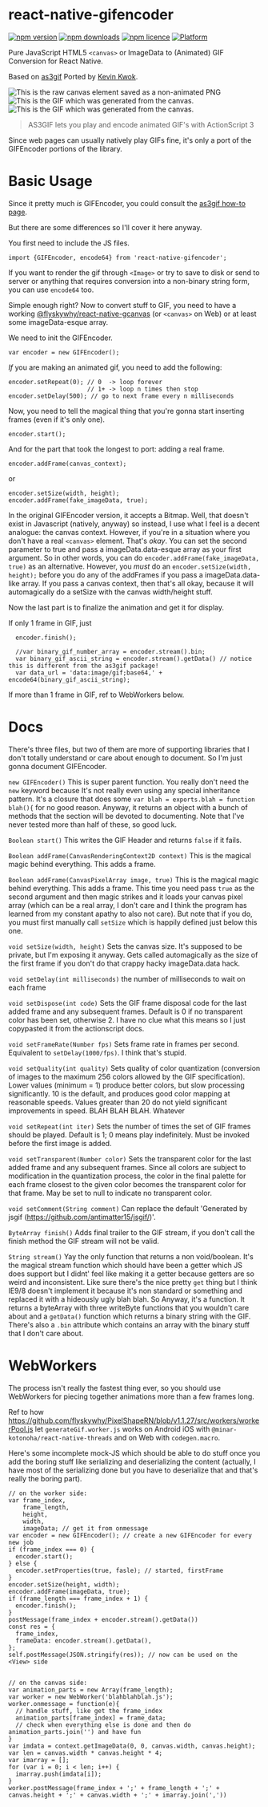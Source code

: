 # react-native-gifencoder

[![npm version](http://img.shields.io/npm/v/react-native-gifencoder.svg?style=flat-square)](https://npmjs.org/package/react-native-gifencoder "View this project on npm")
[![npm downloads](http://img.shields.io/npm/dm/react-native-gifencoder.svg?style=flat-square)](https://npmjs.org/package/react-native-gifencoder "View this project on npm")
[![npm licence](http://img.shields.io/npm/l/react-native-gifencoder.svg?style=flat-square)](https://npmjs.org/package/react-native-gifencoder "View this project on npm")
[![Platform](https://img.shields.io/badge/platform-ios%20%7C%20android%20%7C%20web-989898.svg?style=flat-square)](https://npmjs.org/package/react-native-gifencoder "View this project on npm")

Pure JavaScript HTML5 `<canvas>` or ImageData to (Animated) GIF Conversion for React Native.

Based on [as3gif](http://code.google.com/p/as3gif/) Ported by [Kevin Kwok](http://antimatter15.com).

![This is the raw canvas element saved as a non-animated PNG](Demos/raw_canvas.png)
![This is the GIF which was generated from the canvas.](Demos/converted_animation.gif)
![This is the GIF which was generated from the canvas.](Demos/clock.gif)

> AS3GIF lets you play and encode animated GIF's with ActionScript 3

Since web pages can usually natively play GIFs fine, it's only a port of the GIFEncoder
portions of the library.

Basic Usage
============

Since it pretty much *is* GIFEncoder, you could consult the [as3gif how-to page](http://code.google.com/p/as3gif/wiki/How_to_use#The_GIFEncoder).

But there are some differences so I'll cover it here anyway.

You first need to include the JS files.

    import {GIFEncoder, encode64} from 'react-native-gifencoder';

If you want to render the gif through `<Image>` or try to save to disk or send to server or anything that requires
conversion into a non-binary string form, you can use `encode64` too.

Simple enough right? Now to convert stuff to GIF, you need to have a working [@flyskywhy/react-native-gcanvas](https://github.com/flyskywhy/react-native-gcanvas) (or `<canvas>` on Web) or at least some imageData-esque array.

We need to init the GIFEncoder.

    var encoder = new GIFEncoder();

*If* you are making an animated gif, you need to add the following:

    encoder.setRepeat(0); // 0  -> loop forever
                          // 1+ -> loop n times then stop
    encoder.setDelay(500); // go to next frame every n milliseconds

Now, you need to tell the magical thing that you're gonna start inserting frames (even if it's only one).

    encoder.start();

And for the part that took the longest to port: adding a real frame.

    encoder.addFrame(canvas_context);

or

    encoder.setSize(width, height);
    encoder.addFrame(fake_imageData, true);

In the original GIFEncoder version, it accepts a Bitmap. Well, that doesn't exist in Javascript (natively, anyway)
so instead, I use what I feel is a decent analogue: the canvas context. However, if you're in a situation
where you don't have a real `<canvas>` element. That's _okay_. You can set the second parameter to true and
pass a imageData.data-esque array as your first argument. So in other words, you can do `encoder.addFrame(fake_imageData, true)`
as an alternative. However, you _must_ do an `encoder.setSize(width, height);` before you do any of the addFrames if you
pass a imageData.data-like array. If you pass a canvas context, then that's all okay, because it will automagically do a
setSize with the canvas width/height stuff.

Now the last part is to finalize the animation and get it for display.

If only 1 frame in GIF, just

      encoder.finish();

      //var binary_gif_number_array = encoder.stream().bin;
      var binary_gif_ascii_string = encoder.stream().getData() // notice this is different from the as3gif package!
      var data_url = 'data:image/gif;base64,' + encode64(binary_gif_ascii_string);

If more than 1 frame in GIF, ref to WebWorkers below.

Docs
====

There's three files, but two of them are more of supporting libraries that I don't totally understand or care about enough
to document. So I'm just gonna document GIFEncoder.

`new GIFEncoder()` This is super parent function. You really don't need the `new` keyword because It's not really even using
any special inheritance pattern. It's a closure that does some `var blah = exports.blah = function blah(){` for no good reason.
Anyway, it returns an object with a bunch of methods that the section will be devoted to documenting. Note that I've never tested
more than half of these, so good luck.

`Boolean start()` This writes the GIF Header and returns `false` if it fails.

`Boolean addFrame(CanvasRenderingContext2D context)` This is the magical magic behind everything. This adds a frame.

`Boolean addFrame(CanvasPixelArray image, true)` This is the magical magic behind everything. This adds a frame. This time you need
pass `true` as the second argument and then magic strikes and it loads your canvas pixel array (which can be a real array, I don't
care and I think the program has learned from my constant apathy to also not care). But note that if you do, you must first manually call
`setSize` which is happily defined just below this one.

`void setSize(width, height)` Sets the canvas size. It's supposed to be private, but I'm exposing it anyway. Gets called automagically
as the size of the first frame if you don't do that crappy hacky imageData.data hack.

`void setDelay(int milliseconds)` the number of milliseconds to wait on each frame

`void setDispose(int code)` Sets the GIF frame disposal code for the last added frame and any
subsequent frames. Default is 0 if no transparent color has been set, otherwise 2. I have no clue what this means so I just copypasted
it from the actionscript docs.

`void setFrameRate(Number fps)` Sets frame rate in frames per second. Equivalent to `setDelay(1000/fps)`. I think that's stupid.

`void setQuality(int quality)` Sets quality of color quantization (conversion of images to the maximum 256 colors allowed by the
GIF specification). Lower values (minimum = 1) produce better colors, but slow processing significantly. 10 is the default, and produces
good color mapping at reasonable speeds. Values greater than 20 do not yield significant improvements in speed. BLAH BLAH BLAH. Whatever

`void setRepeat(int iter)` Sets the number of times the set of GIF frames should be played. Default is 1; 0 means play indefinitely.
Must be invoked before the first image is added.

`void setTransparent(Number color)` Sets the transparent color for the last added frame and any subsequent
frames. Since all colors are subject to modification in the quantization
process, the color in the final palette for each frame closest to the given
color becomes the transparent color for that frame. May be set to null to
indicate no transparent color.

`void setComment(String comment)` Can replace the default 'Generated by jsgif (https://github.com/antimatter15/jsgif/)'.

`ByteArray finish()` Adds final trailer to the GIF stream, if you don't call the finish method the GIF stream will not be valid.

`String stream()` Yay the only function that returns a non void/boolean. It's the magical stream function which should have been a getter which JS does
support but I didnt' feel like making it a getter because getters are so weird and inconsistent. Like sure there's the nice pretty `get` thing
but I think IE9/8 doesn't implement it because it's non standard or something and replaced it with a hideously ugly blah blah. So Anyway, it's a function.
It returns a byteArray with three writeByte functions that you wouldn't care about and a `getData()` function which returns a binary string with the GIF.
There's also a `.bin` attribute which contains an array with the binary stuff that I don't care about.


WebWorkers
============

The process isn't really the fastest thing ever, so you should
use WebWorkers for piecing together animations more than a few frames
long.

Ref to how <https://github.com/flyskywhy/PixelShapeRN/blob/v1.1.27/src/workers/workerPool.js> let `generateGif.worker.js` works
on Android iOS with `@minar-kotonoha/react-native-threads` and on Web with `codegen.macro`.

Here's some incomplete mock-JS which
should be able to do stuff once you add the boring stuff like serializing
and deserializing the content (actually, I have most of the serializing done
but you have to deserialize that and that's really the boring part).

    // on the worker side:
    var frame_index,
        frame_length,
        height,
        width,
        imageData; // get it from onmessage
    var encoder = new GIFEncoder(); // create a new GIFEncoder for every new job
    if (frame_index === 0) {
      encoder.start();
    } else {
      encoder.setProperties(true, fasle); // started, firstFrame
    }
    encoder.setSize(height, width);
    encoder.addFrame(imageData, true);
    if (frame_length === frame_index + 1) {
      encoder.finish();
    }
    postMessage(frame_index + encoder.stream().getData())
    const res = {
      frame_index,
      frameData: encoder.stream().getData(),
    };
    self.postMessage(JSON.stringify(res)); // now can be used on the <View> side


    // on the canvas side:
    var animation_parts = new Array(frame_length);
    var worker = new WebWorker('blahblahblah.js');
    worker.onmessage = function(e){
      // handle stuff, like get the frame_index
      animation_parts[frame_index] = frame_data;
      // check when everything else is done and then do animation_parts.join('') and have fun
    }
    var imdata = context.getImageData(0, 0, canvas.width, canvas.height);
    var len = canvas.width * canvas.height * 4;
    var imarray = [];
    for (var i = 0; i < len; i++) {
      imarray.push(imdata[i]);
    }
    worker.postMessage(frame_index + ';' + frame_length + ';' + canvas.height + ';' + canvas.width + ';' + imarray.join(','))
